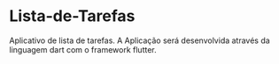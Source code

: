 # Lista-de-Tarefas
Aplicativo de lista de tarefas.
A Aplicação será desenvolvida através da linguagem dart com o framework flutter.
